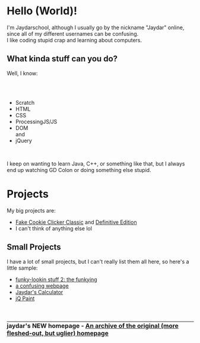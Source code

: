 

<h1>Hello (World)!</h1>

<p>I'm Jaydarschool, although I usually go by the nickname "Jaydar" online, since all of my different usernames can be confusing.
<br>I like coding stupid crap and learning about computers.</p>

<h2>What kinda stuff can you do?</h2>
<p>Well, I know:</p>
<br><br>
<ul>
  <li>Scratch</li>
  <li>HTML</li>
  <li>CSS</li>
  <li>ProcessingJS/JS</li>
  <li>DOM</li>
  and
  <li>jQuery</li>
</ul><br>
<p>I keep on wanting to learn Java, C++, or something like that, but I always end up watching GD Colon or doing something else stupid.</p>

<h1>Projects</h1>

<p>My big projects are:</p>
  <ul>
    <li><a href = "https://scratch.mit.edu/projects/604556847/" target = "_blank">Fake Cookie Clicker Classic</a> and <a href = "https://www.khanacademy.org/computer-programming/fake-cookie-clicker-definitive-edition-v0000531/5070418080743424" target = "_blank">Definitive Edition</a></li>
    <li>I can't think of anything else lol</li>
  </ul>

<h2>Small Projects</h2>

<p>I have a lot of small projects, but I can't really list them all here, so here's a little sample:</p>
<ul>
  <li><a href = "https://www.khanacademy.org/computer-programming/funky-lookin-stuff-2-the-funkying/6496375217897472">funky-lookin stuff 2: the funkying</a></li>
  <li><a href = "https://www.khanacademy.org/computer-programming/a-confusing-webpage/5930502803472384">a confusing webpage</a></li>
  <li><a href = "https://www.khanacademy.org/computer-programming/jaydars-calculator-v30c/6262787343958016">Jaydar's Calculator</a></li>
  <li><a href = "https://www.khanacademy.org/computer-programming/jq-paint-v02/5384969698983936">jQ Paint</a></li>
</ul>
<br>
<h3 style = "border-top: solid 2px gray">jaydar's <b>NEW<b> homepage - <a href = "https://jaydarschool.github.io/old-home-archive/">An archive of the original (more fleshed-out, but uglier) homepage</a>

